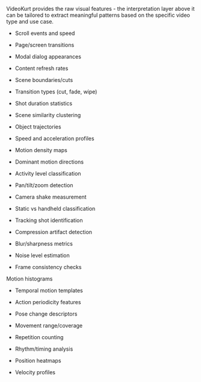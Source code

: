 
VideoKurt provides the raw visual features - the interpretation layer above it can be tailored to extract meaningful patterns based on the specific video type and use case.


- Scroll events and speed
- Page/screen transitions
- Modal dialog appearances
- Content refresh rates

- Scene boundaries/cuts
- Transition types (cut, fade, wipe)
- Shot duration statistics
- Scene similarity clustering

- Object trajectories
- Speed and acceleration profiles
- Motion density maps
- Dominant motion directions
- Activity level classification

- Pan/tilt/zoom detection
- Camera shake measurement
- Static vs handheld classification
- Tracking shot identification

- Compression artifact detection
- Blur/sharpness metrics
- Noise level estimation
- Frame consistency checks

 Motion histograms
- Temporal motion templates
- Action periodicity features
- Pose change descriptors

- Movement range/coverage
- Repetition counting
- Rhythm/timing analysis
- Position heatmaps
- Velocity profiles
